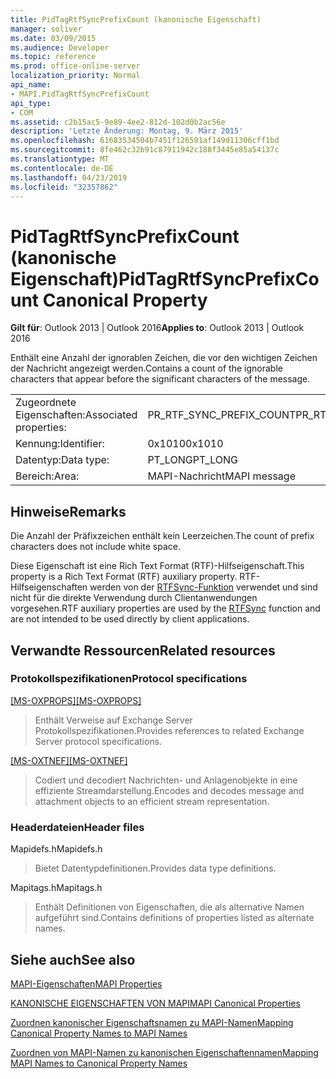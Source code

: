 ```yaml
---
title: PidTagRtfSyncPrefixCount (kanonische Eigenschaft)
manager: soliver
ms.date: 03/09/2015
ms.audience: Developer
ms.topic: reference
ms.prod: office-online-server
localization_priority: Normal
api_name:
- MAPI.PidTagRtfSyncPrefixCount
api_type:
- COM
ms.assetid: c2b15ac5-9e89-4ee2-812d-102d0b2ac56e
description: 'Letzte Änderung: Montag, 9. März 2015'
ms.openlocfilehash: 61683534504b7451f126591af149d11306cff1bd
ms.sourcegitcommit: 8fe462c32b91c87911942c188f3445e85a54137c
ms.translationtype: MT
ms.contentlocale: de-DE
ms.lasthandoff: 04/23/2019
ms.locfileid: "32357862"
---
```

# <a name="pidtagrtfsyncprefixcount-canonical-property"></a><span data-ttu-id="c55ac-103">PidTagRtfSyncPrefixCount (kanonische Eigenschaft)</span><span class="sxs-lookup"><span data-stu-id="c55ac-103">PidTagRtfSyncPrefixCount Canonical Property</span></span>

  
  
<span data-ttu-id="c55ac-104">**Gilt für**: Outlook 2013 | Outlook 2016</span><span class="sxs-lookup"><span data-stu-id="c55ac-104">**Applies to**: Outlook 2013 | Outlook 2016</span></span> 
  
<span data-ttu-id="c55ac-105">Enthält eine Anzahl der ignorablen Zeichen, die vor den wichtigen Zeichen der Nachricht angezeigt werden.</span><span class="sxs-lookup"><span data-stu-id="c55ac-105">Contains a count of the ignorable characters that appear before the significant characters of the message.</span></span>
  
|||
|:-----|:-----|
|<span data-ttu-id="c55ac-106">Zugeordnete Eigenschaften:</span><span class="sxs-lookup"><span data-stu-id="c55ac-106">Associated properties:</span></span>  <br/> |<span data-ttu-id="c55ac-107">PR_RTF_SYNC_PREFIX_COUNT</span><span class="sxs-lookup"><span data-stu-id="c55ac-107">PR_RTF_SYNC_PREFIX_COUNT</span></span>  <br/> |
|<span data-ttu-id="c55ac-108">Kennung:</span><span class="sxs-lookup"><span data-stu-id="c55ac-108">Identifier:</span></span>  <br/> |<span data-ttu-id="c55ac-109">0x1010</span><span class="sxs-lookup"><span data-stu-id="c55ac-109">0x1010</span></span>  <br/> |
|<span data-ttu-id="c55ac-110">Datentyp:</span><span class="sxs-lookup"><span data-stu-id="c55ac-110">Data type:</span></span>  <br/> |<span data-ttu-id="c55ac-111">PT_LONG</span><span class="sxs-lookup"><span data-stu-id="c55ac-111">PT_LONG</span></span>  <br/> |
|<span data-ttu-id="c55ac-112">Bereich:</span><span class="sxs-lookup"><span data-stu-id="c55ac-112">Area:</span></span>  <br/> |<span data-ttu-id="c55ac-113">MAPI-Nachricht</span><span class="sxs-lookup"><span data-stu-id="c55ac-113">MAPI message</span></span>  <br/> |
   
## <a name="remarks"></a><span data-ttu-id="c55ac-114">Hinweise</span><span class="sxs-lookup"><span data-stu-id="c55ac-114">Remarks</span></span>

<span data-ttu-id="c55ac-115">Die Anzahl der Präfixzeichen enthält kein Leerzeichen.</span><span class="sxs-lookup"><span data-stu-id="c55ac-115">The count of prefix characters does not include white space.</span></span>
  
<span data-ttu-id="c55ac-116">Diese Eigenschaft ist eine Rich Text Format (RTF)-Hilfseigenschaft.</span><span class="sxs-lookup"><span data-stu-id="c55ac-116">This property is a Rich Text Format (RTF) auxiliary property.</span></span> <span data-ttu-id="c55ac-117">RTF-Hilfseigenschaften werden von der [RTFSync-Funktion](rtfsync.md) verwendet und sind nicht für die direkte Verwendung durch Clientanwendungen vorgesehen.</span><span class="sxs-lookup"><span data-stu-id="c55ac-117">RTF auxiliary properties are used by the [RTFSync](rtfsync.md) function and are not intended to be used directly by client applications.</span></span> 
  
## <a name="related-resources"></a><span data-ttu-id="c55ac-118">Verwandte Ressourcen</span><span class="sxs-lookup"><span data-stu-id="c55ac-118">Related resources</span></span>

### <a name="protocol-specifications"></a><span data-ttu-id="c55ac-119">Protokollspezifikationen</span><span class="sxs-lookup"><span data-stu-id="c55ac-119">Protocol specifications</span></span>

<span data-ttu-id="c55ac-120">[[MS-OXPROPS]](https://msdn.microsoft.com/library/f6ab1613-aefe-447d-a49c-18217230b148%28Office.15%29.aspx)</span><span class="sxs-lookup"><span data-stu-id="c55ac-120">[[MS-OXPROPS]](https://msdn.microsoft.com/library/f6ab1613-aefe-447d-a49c-18217230b148%28Office.15%29.aspx)</span></span>
  
> <span data-ttu-id="c55ac-121">Enthält Verweise auf Exchange Server Protokollspezifikationen.</span><span class="sxs-lookup"><span data-stu-id="c55ac-121">Provides references to related Exchange Server protocol specifications.</span></span>
    
<span data-ttu-id="c55ac-122">[[MS-OXTNEF]](https://msdn.microsoft.com/library/1f0544d7-30b7-4194-b58f-adc82f3763bb%28Office.15%29.aspx)</span><span class="sxs-lookup"><span data-stu-id="c55ac-122">[[MS-OXTNEF]](https://msdn.microsoft.com/library/1f0544d7-30b7-4194-b58f-adc82f3763bb%28Office.15%29.aspx)</span></span>
  
> <span data-ttu-id="c55ac-123">Codiert und decodiert Nachrichten- und Anlagenobjekte in eine effiziente Streamdarstellung.</span><span class="sxs-lookup"><span data-stu-id="c55ac-123">Encodes and decodes message and attachment objects to an efficient stream representation.</span></span>
    
### <a name="header-files"></a><span data-ttu-id="c55ac-124">Headerdateien</span><span class="sxs-lookup"><span data-stu-id="c55ac-124">Header files</span></span>

<span data-ttu-id="c55ac-125">Mapidefs.h</span><span class="sxs-lookup"><span data-stu-id="c55ac-125">Mapidefs.h</span></span>
  
> <span data-ttu-id="c55ac-126">Bietet Datentypdefinitionen.</span><span class="sxs-lookup"><span data-stu-id="c55ac-126">Provides data type definitions.</span></span>
    
<span data-ttu-id="c55ac-127">Mapitags.h</span><span class="sxs-lookup"><span data-stu-id="c55ac-127">Mapitags.h</span></span>
  
> <span data-ttu-id="c55ac-128">Enthält Definitionen von Eigenschaften, die als alternative Namen aufgeführt sind.</span><span class="sxs-lookup"><span data-stu-id="c55ac-128">Contains definitions of properties listed as alternate names.</span></span>
    
## <a name="see-also"></a><span data-ttu-id="c55ac-129">Siehe auch</span><span class="sxs-lookup"><span data-stu-id="c55ac-129">See also</span></span>



[<span data-ttu-id="c55ac-130">MAPI-Eigenschaften</span><span class="sxs-lookup"><span data-stu-id="c55ac-130">MAPI Properties</span></span>](mapi-properties.md)
  
[<span data-ttu-id="c55ac-131">KANONISCHE EIGENSCHAFTEN VON MAPI</span><span class="sxs-lookup"><span data-stu-id="c55ac-131">MAPI Canonical Properties</span></span>](mapi-canonical-properties.md)
  
[<span data-ttu-id="c55ac-132">Zuordnen kanonischer Eigenschaftsnamen zu MAPI-Namen</span><span class="sxs-lookup"><span data-stu-id="c55ac-132">Mapping Canonical Property Names to MAPI Names</span></span>](mapping-canonical-property-names-to-mapi-names.md)
  
[<span data-ttu-id="c55ac-133">Zuordnen von MAPI-Namen zu kanonischen Eigenschaftennamen</span><span class="sxs-lookup"><span data-stu-id="c55ac-133">Mapping MAPI Names to Canonical Property Names</span></span>](mapping-mapi-names-to-canonical-property-names.md)

